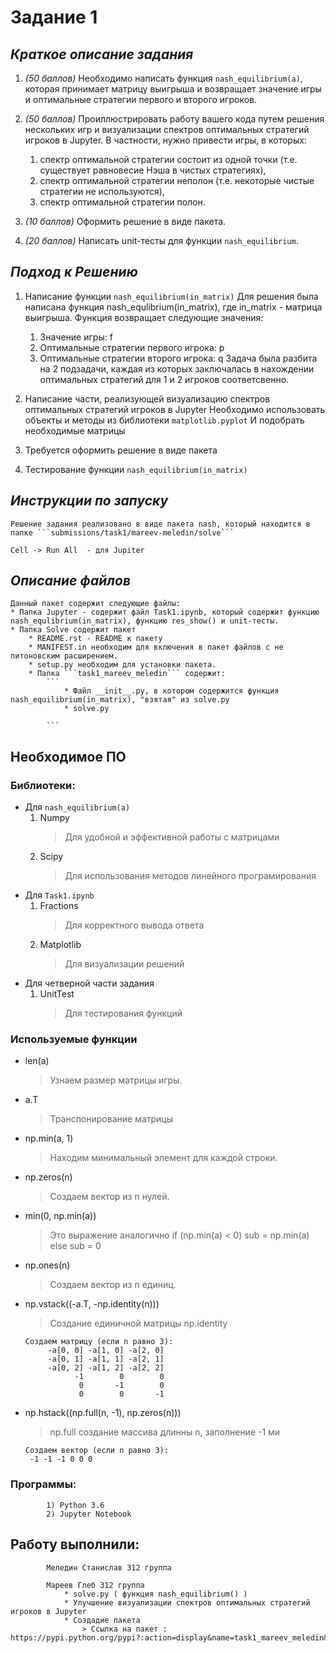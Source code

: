 # Задание 1

## *Краткое описание задания*

1) *(50 баллов)* Необходимо написать функция ```nash_equilibrium(a)```, которая принимает матрицу выигрыша и возвращает значение игры и оптимальные стратегии первого и второго игроков.

2) *(50 баллов)* Проиллюстрировать работу вашего кода путем решения нескольких игр и визуализации спектров оптимальных стратегий игроков в Jupyter. В частности, нужно привести игры, в которых:
	1) спектр оптимальной стратегии состоит из одной точки (т.е. существует равновесие Нэша в чистых стратегиях),
	2) спектр оптимальной стратегии неполон (т.е. некоторые чистые стратегии не используются),
	3) спектр оптимальной стратегии полон.
	
3) *(10 баллов)* Оформить решение в виде пакета.

4) *(20 баллов)* Написать unit-тесты для функции ```nash_equilibrium```.

## *Подход к Решению*
1. Написание функции ```nash_equilibrium(in_matrix)``` 
	Для решения была написана функция nash_equlibrium(in_matrix), где in_matrix - матрица выигрыша.
	Функция возвращает следующие значения: 
	1) Значение игры: f 
	2) Оптимальные стратегии первого игрока: p
	3) Оптимальные стратегии второго игрока: q
		Задача была разбита на 2 подзадачи, каждая из которых заключалась в нахождении оптимальных стратегий для 1 и 2 игроков соответсвенно.
		
2. Написание части, реализующей визуализацию спектров оптимальных стратегий игроков в Jupyter
	Необходимо использовать объекты и методы из библиотеки ```matplotlib.pyplot```
	И подобрать необходимые матрицы
3. Требуется оформить решение в виде пакета

4. Тестирование функции ```nash_equilibrium(in_matrix)```

## *Инструкции по запуску*

	Решение задания реализовано в виде пакета nash, который находится в папке ```submissions/task1/mareev-meledin/solve```

	Cell -> Run All  - для Jupiter	
	

## *Описание файлов*
	Данный пакет содержит следующие файлы: 
	* Папка Jupyter - содержит файл Task1.ipynb, который содержит функцию nash_equlibrium(in_matrix), функцию res_show() и unit-тесты. 
	* Папка Solve содержит пакет
		* README.rst - README к пакету
		* MANIFEST.in необходим для включения в пакет файлов с не питоновским расширением.
		* setup.py необходим для установки пакета.
		* Папка ```task1_mareev_meledin``` содержит:
			```
				* Файл __init__.py, в котором содержится функция nash_equilibrium(in_matrix), "взятая" из solve.py
				* solve.py 
			
			```
			
## Необходимое ПО
### Библиотеки:
* Для ```nash_equilibrium(a)```
	1. Numpy
		> Для удобной и эффективной работы с матрицами
	2. Scipy 
		> Для использования методов линейного програмирования
* Для ```Task1.ipynb```
	1. Fractions
		> Для корректного вывода ответа
	2. Matplotlib
		> Для визуализации решений
* Для четверной части задания
	1. UnitTest
		> Для тестирования функций
### Используемые функции
* len(a)
	> Узнаем размер матрицы игры.
	
* a.T 
	> Транспонирование матрицы
	
* np.min(a, 1)
	> Находим минимальный элемент для каждой строки.
	
* np.zeros(n)
	> Создаем вектор из n нулей.
	
* min(0, np.min(a))
	> Это выражение аналогично if (np.min(a) < 0) sub = np.min(a) else sub = 0
	
* np.ones(n)
	> Создаем вектор из n единиц.
	
* np.vstack((-a.T, -np.identity(n)))
	> Создание единичной матрицы np.identity
	```
	Создаем матрицу (если n равно 3):
		 -a[0, 0] -a[1, 0] -a[2, 0]
		 -a[0, 1] -a[1, 1] -a[2, 1]
		 -a[0, 2] -a[1, 2] -a[2, 2]
		       -1        0        0
		        0       -1        0
		        0        0       -1
	```
	
* np.hstack((np.full(n, -1), np.zeros(n)))
	> np.full создание массива длинны n, заполнение -1 ми
	```
	Создаем вектор (если n равно 3):
	 -1 -1 -1 0 0 0 
	```
		
### Программы:
			1) Python 3.6
			2) Jupyter Notebook 

## Работу выполнили:
			Меледин Станислав 312 группа

			Мареев Глеб 312 группа
				* solve.py ( функция nash_equilibrium() )
				* Улучшение визуализации спектров оптимальных стратегий игроков в Jupyter
				* Создадие пакета
					> Ссылка на пакет : https://pypi.python.org/pypi?:action=display&name=task1_mareev_meledin&version=4.2
			

			
